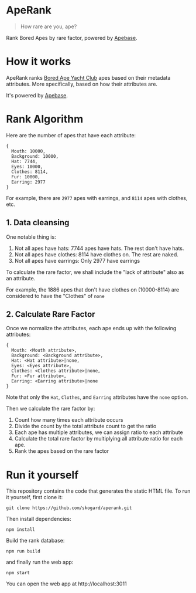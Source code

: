 # ApeRank

> How rare are you, ape?

Rank Bored Apes by rare factor, powered by [Apebase](https://ape.offbase.org).

# How it works

ApeRank ranks [Bored Ape Yacht Club](https://boredapeyachtclub.com/) apes based on their metadata attributes. More specifically, based on how their attributes are.

It's powered by [Apebase](https://ape.offbase.org).

# Rank Algorithm

Here are the number of apes that have each attribute:

```
{
  Mouth: 10000,
  Background: 10000,
  Hat: 7744,
  Eyes: 10000,
  Clothes: 8114,
  Fur: 10000,
  Earring: 2977
}
```


For example, there are `2977` apes with earrings, and `8114` apes with clothes, etc.

## 1. Data cleansing

One notable thing is:

1. Not all apes have hats: 7744 apes have hats. The rest don't have hats.
2. Not all apes have clothes: 8114 have clothes on. The rest are naked.
3. Not all apes have earrings: Only 2977 have earrings

To calculate the rare factor, we shall include the "lack of attribute" also as an attribute.

For example, the 1886 apes that don't have clothes on (10000-8114) are considered to have the "Clothes" of `none`


## 2. Calculate Rare Factor

Once we normalize the attributes, each ape ends up with the following attributes:

```
{
  Mouth: <Mouth attribute>,
  Background: <Background attribute>,
  Hat: <Hat attribute>|none,
  Eyes: <Eyes attribute>,
  Clothes: <Clothes attribute>|none,
  Fur: <Fur attribute>,
  Earring: <Earring attribute>|none
}
```

Note that only the `Hat`, `Clothes`, and `Earring` attributes have the `none` option.

Then we calculate the rare factor by:

1. Count how many times each attribute occurs
2. Divide the count by the total attribute count to get the ratio
3. Each ape has multiple attributes, we can assign ratio to each attribute
4. Calculate the total rare factor by multiplying all attribute ratio for each ape.
5. Rank the apes based on the rare factor


# Run it yourself

This repository contains the code that generates the static HTML file. To run it yourself, first clone it:

```
git clone https://github.com/skogard/aperank.git
```

Then install dependencies:

```
npm install
```

Build the rank database:

```
npm run build
```

and finally run the web app:

```
npm start
```

You can open the web app at http://localhost:3011
